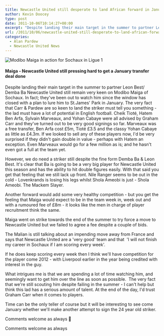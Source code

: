 ```yaml
---
title: Newcastle United still desperate to land African forward in January
author: Kevin Doocey
type: post
date: 2011-10-06T10:14:27+00:00
excerpt: "Despite landing their main target in the summer to partner Leon Best/ Demba Ba Newcastle United still remain very keen on Modibo Maiga of Sochaux. In fact; they've been.."
url: /2011/10/06/newcastle-united-still-desperate-to-land-african-forward-in-january/
categories:
  - Alan Pardew
  - Newcastle United News
---
```


![Modibo Maiga in action for Sochaux in Ligue 1](https://www.tynetime.com/wp-content/uploads/2011/08/Modibo-Maiga-Newcastle.jpg "Modibo-Maiga-Newcastle")

#### Maiga - Newcastle United still pressing hard to get a January transfer deal done

Despite landing their main target in the summer to partner Leon Best/ Demba Ba Newcastle United still remain very keen on Modibo Maiga of Sochaux. In fact; they've been out to watch him since the window has closed with a plan to lure him to St.James' Park in January. The very fact that Carr & Pardew are so keen to land the striker must tell you something - the lad must have a lot of potential in English football. Cheik Tioté, Hatem Ben Arfa, Sylvain Marveaux, and Yohan Cabaye were all advised by Graham Carr and they've turned out to be very good signings so far. Marveaux was a free transfer, Ben Arfa cost £5m, Tioté £3.5 and the classy Yohan Cabaye as little as £4.3m. If we looked to sell any of these players now, I'd be very surprised if they didn't gain double in value - perhaps with Hatem an exception. Even Marveaux would go for a few million as is; and he hasn't even got a full at the team yet.

However, we do need a striker still despite the fine form Demba Ba & Leon Best. It's clear that Ba is going to be a very big player for Newcastle United this season and has the ability to hit double figures easily. With that said you get that feeling that we still lack up front. Nile Ranger seems to be out in the cold - Lovenkrands is losing his legs whilst Shola Ameobi is just - Shola Ameobi. The Mackem Slayer.

Another forward would add some very healthy competition - but you get the feeling that Maiga would expect to be in the team week in, week out and with a rumoured fee of £8m - it looks like the men in charge of player recruitment think the same.

Maiga went on strike towards the end of the summer to try force a move to Newcastle United but we failed to agree a fee despite a couple of bids.

The Malian is still talking about an impending move away from France and says that Newcastle United are a 'very good' team and that  'I will not finish my career in Sochaux if I am scoring every week'.

If he does keep scoring every week then I think we'll have competition for the player come 2012 - with Liverpool earlier in the year being credited with interest in the guy.

What intrigues me is that we are spending a lot of time watching him, and seemingly want to get him over the line as soon as possible.  The very fact that we're still scouting him despite failing in the summer - I can't help but think this lad has a serious amount of talent. At the end of the day, I'd trust Graham Carr when it comes to players.

Time can be the only teller of course but it will be interesting to see come January whether we'll make another attempt to sign the 24 year old striker.

Comments welcome as always 🙂

Comments welcome as always
